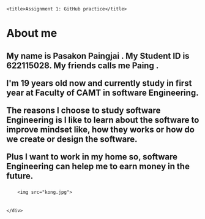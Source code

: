 <!DOCTYPE html>
<html>

<head>
    <meta charset="utf-8" />
    <link rel="stylesheet" href="style.css" />
  
    <title>Assignment 1: GitHub practice</title>
</head>

<body>
    <h1>About me</h1>
    <div>
        <h2>
            <p> My name is Pasakon Paingjai . My Student ID is 622115028. My friends calls me Paing . </p>
            <p> I'm 19 years old now and currently study in first year at Faculty of CAMT in software Engineering. </p>
            <p> The reasons I choose to study software Engineering is I like to learn about the software to improve mindset like,
             how they works or how do we create or design the software.</p>
            <p> Plus I want to work in my home so, software Engineering can helep me to earn money in the future.</p>
        </h2>
       
        <img src="kong.jpg">
        
       
    </div>
</body>

</html>
